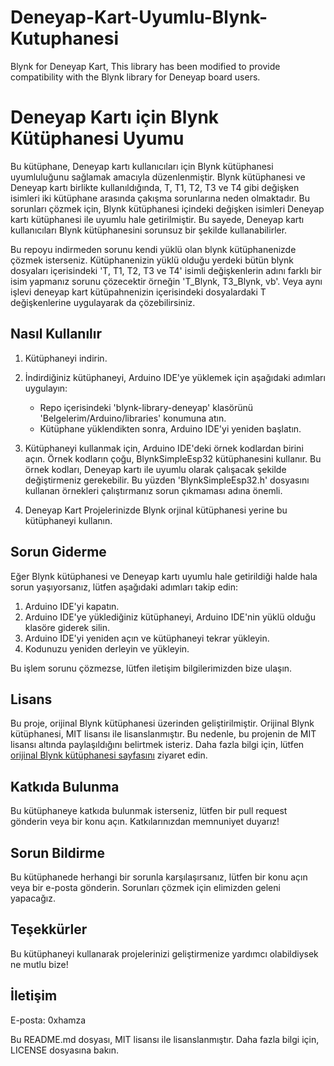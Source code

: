 # Deneyap-Kart-Uyumlu-Blynk-Kutuphanesi
Blynk for Deneyap Kart, This library has been modified to provide compatibility with the Blynk library for Deneyap board users.

# Deneyap Kartı için Blynk Kütüphanesi Uyumu

Bu kütüphane, Deneyap kartı kullanıcıları için Blynk kütüphanesi uyumluluğunu sağlamak amacıyla düzenlenmiştir. Blynk kütüphanesi ve Deneyap kartı birlikte kullanıldığında, T, T1, T2, T3 ve T4 gibi değişken isimleri iki kütüphane arasında çakışma sorunlarına neden olmaktadır. Bu sorunları çözmek için, Blynk kütüphanesi içindeki değişken isimleri Deneyap kartı kütüphanesi ile uyumlu hale getirilmiştir. Bu sayede, Deneyap kartı kullanıcıları Blynk kütüphanesini sorunsuz bir şekilde kullanabilirler.

Bu repoyu indirmeden sorunu kendi yüklü olan blynk kütüphanenizde çözmek isterseniz. Kütüphanenizin yüklü olduğu yerdeki bütün blynk dosyaları içerisindeki 'T, T1, T2, T3 ve T4' isimli değişkenlerin adını farklı bir isim yapmanız sorunu çözecektir örneğin 'T_Blynk, T3_Blynk, vb'. Veya aynı işlevi deneyap kart kütüpahnenizin içerisindeki dosyalardaki T değişkenlerine uygulayarak da çözebilirsiniz.

## Nasıl Kullanılır

1. Kütüphaneyi indirin.
2. İndirdiğiniz kütüphaneyi, Arduino IDE'ye yüklemek için aşağıdaki adımları uygulayın:

    - Repo içerisindeki 'blynk-library-deneyap' klasörünü 'Belgelerim/Arduino/libraries' konumuna atın.
    - Kütüphane yüklendikten sonra, Arduino IDE'yi yeniden başlatın.

3. Kütüphaneyi kullanmak için, Arduino IDE'deki örnek kodlardan birini açın. Örnek kodların çoğu, BlynkSimpleEsp32 kütüphanesini kullanır. Bu örnek kodları, Deneyap kartı ile uyumlu olarak çalışacak şekilde değiştirmeniz gerekebilir. Bu yüzden 'BlynkSimpleEsp32.h' dosyasını kullanan örnekleri çalıştırmanız sorun çıkmaması adına önemli.
4. Deneyap Kart Projelerinizde Blynk orjinal kütüphanesi yerine bu kütüphaneyi kullanın.

## Sorun Giderme

Eğer Blynk kütüphanesi ve Deneyap kartı uyumlu hale getirildiği halde hala sorun yaşıyorsanız, lütfen aşağıdaki adımları takip edin:

1. Arduino IDE'yi kapatın.
2. Arduino IDE'ye yüklediğiniz kütüphaneyi, Arduino IDE'nin yüklü olduğu klasöre giderek silin.
3. Arduino IDE'yi yeniden açın ve kütüphaneyi tekrar yükleyin.
4. Kodunuzu yeniden derleyin ve yükleyin.

Bu işlem sorunu çözmezse, lütfen iletişim bilgilerimizden bize ulaşın.

## Lisans

Bu proje, orijinal Blynk kütüphanesi üzerinden geliştirilmiştir. Orijinal Blynk kütüphanesi, MIT lisansı ile lisanslanmıştır. Bu nedenle, bu projenin de MIT lisansı altında paylaşıldığını belirtmek isteriz. Daha fazla bilgi için, lütfen [orijinal Blynk kütüphanesi sayfasını](https://github.com/blynkkk/blynk-library) ziyaret edin.

## Katkıda Bulunma

Bu kütüphaneye katkıda bulunmak isterseniz, lütfen bir pull request gönderin veya bir konu açın. Katkılarınızdan memnuniyet duyarız!

## Sorun Bildirme

Bu kütüphanede herhangi bir sorunla karşılaşırsanız, lütfen bir konu açın veya bir e-posta gönderin. Sorunları çözmek için elimizden geleni yapacağız.

## Teşekkürler

Bu kütüphaneyi kullanarak projelerinizi geliştirmenize yardımcı olabildiysek ne mutlu bize! 

## İletişim

E-posta: 0xhamza

Bu README.md dosyası, MIT lisansı ile lisanslanmıştır. Daha fazla bilgi için, LICENSE dosyasına bakın.

